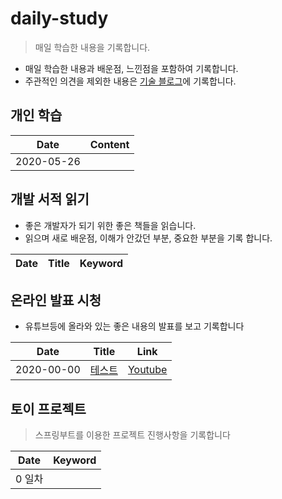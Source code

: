 # daily-study
> 매일 학습한 내용을 기록합니다.

- 매일 학습한 내용과 배운점, 느낀점을 포함하여 기록합니다.
- 주관적인 의견을 제외한 내용은 [기술 블로그](http://devham76.github.io/)에 기록합니다.

## 개인 학습

| Date       | Content                                                                                                                           |
| ---------- | --------------------------------------------------------------------------------------------------------------------------------- |
| 2020-05-26 | []()                                                 |


## 개발 서적 읽기
- 좋은 개발자가 되기 위한 좋은 책들을 읽습니다.
- 읽으며 새로 배운점, 이해가 안갔던 부분, 중요한 부분을 기록 합니다.

| Date       | Title                         | Keyword                                                                                                               |
| ---------- | ----------------------------- | --------------------------------------------------------------------------------------------------------------------- |





## 온라인 발표 시청
- 유튜브등에 올라와 있는 좋은 내용의 발표를 보고 기록합니다

| Date       | Title                                                                                                                    | Link                                                   |
| ---------- | ------------------------------------------------------------------------------------------------------------------------ | ------------------------------------------------------ |
| 2020-00-00 | [테스트](./online-conference/functional-programming-in-40-min.md) | [Youtube](https://www.youtube.com/watch?v=0if71HOyVjY) |






## 토이 프로젝트

> 스프링부트를 이용한 프로젝트 진행사항을 기록합니다

| Date  |Keyword                                                                    |
| ----- | -------------------------------------------------------------------------|
| 0 일차  | []()                                                     |
